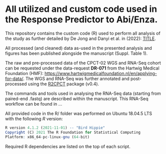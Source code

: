 # All utilized and custom code used in the Response Predictor to Abi/Enza.

This repository contains the custom code (R) used to perform all analysis of the study as further detailed by De Jong and Danyi et al. in <JOURNAL> (2022): [TITLE](https://www.google.com/).

All processed (and cleaned) data as-used in the presented analysis and figures has been published alongside the manuscript (Suppl. Table 1).

The raw and pre-processed data of the CPCT-02 WGS and RNA-Seq cohort can be requested under the data-request **DR-071** from the Hartwig Medical Foundation (HMF): https://www.hartwigmedicalfoundation.nl/en/applying-for-data/. The WGS and RNA-Seq was further annotated and post-processed using the [R2CPCT](https://github.com/J0bbie/R2CPCT) package (v0.4).

The commands and tools used in analysing the RNA-Seq data (starting from paired-end .fastq) are described within the manuscript. This RNA-Seq workflow can be found in ...

All provided code in the R/ folder was performed on Ubuntu 18.04.5 LTS with the following *R* version:
```R
R version 4.1.2 (2021-11-01) -- "Bird Hippie"
Copyright (C) 2021 The R Foundation for Statistical Computing
Platform: x86_64-pc-linux-gnu (64-bit)
```

Required R dependencies are listed on the top of each script.